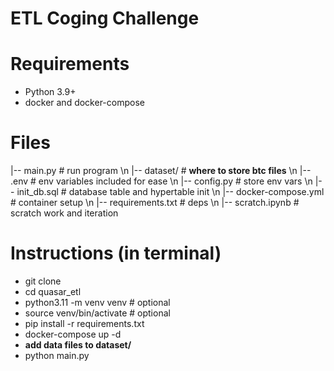 # ETL Coging Challenge

# Requirements

- Python 3.9+
- docker and docker-compose

# Files

|-- main.py # run program \n
|-- dataset/ # **where to store btc files** \n
|-- .env # env variables included for ease \n
|-- config.py # store env vars \n
|-- init_db.sql # database table and hypertable init \n
|-- docker-compose.yml # container setup \n
|-- requirements.txt # deps \n
|-- scratch.ipynb # scratch work and iteration

# Instructions (in terminal)

- git clone <repo url>
- cd quasar_etl
- python3.11 -m venv venv # optional
- source venv/bin/activate # optional
- pip install -r requirements.txt
- docker-compose up -d
- **add data files to dataset/**
- python main.py
